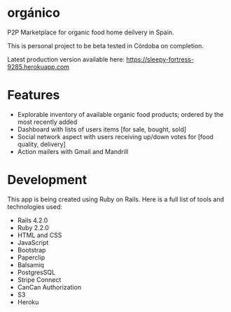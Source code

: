 orgánico
========

P2P Marketplace for organic food home deilvery in Spain. 

This is personal project to be beta tested in Córdoba on completion. 

Latest production version available here: https://sleepy-fortress-9285.herokuapp.com

# Features

- Explorable inventory of available organic food products; ordered by the most recently added
- Dashboard with lists of users items [for sale, bought, sold]
- Social network aspect with users receiving up/down votes for [food quality, delivery]
- Action mailers with Gmail and Mandrill

# Development

This app is being created using Ruby on Rails. Here is a full list of tools and technologies used:

- Rails 4.2.0
- Ruby 2.2.0
- HTML and CSS
- JavaScript
- Bootstrap
- Paperclip
- Balsamiq
- PostgresSQL
- Stripe Connect
- CanCan Authorization
- S3
- Heroku

